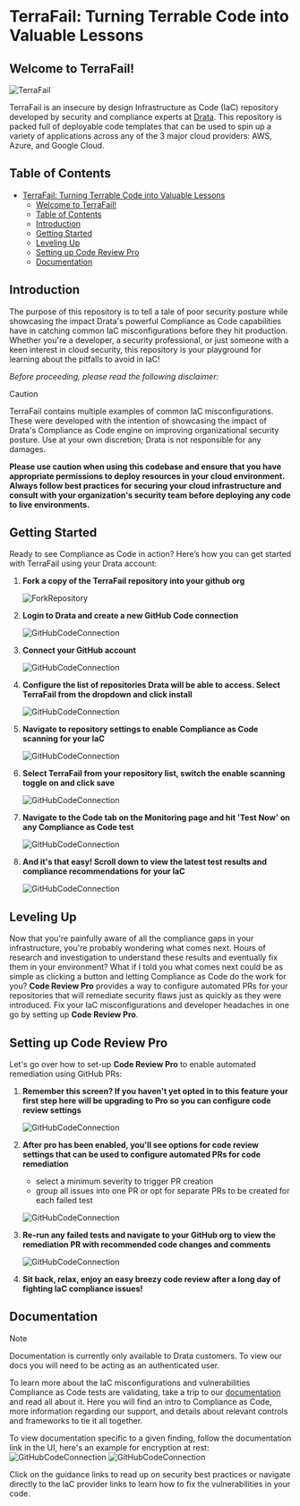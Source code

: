 # TerraFail: Turning Terrable Code into Valuable Lessons

## Welcome to TerraFail!

![TerraFail](readme/drata-logo.png)

TerraFail is an insecure by design Infrastructure as Code (IaC) repository developed by security and compliance experts at [Drata](https://www.drata.com). This repository is packed full of deployable code templates that can be used to spin up a variety of applications across any of the 3 major cloud providers: AWS, Azure, and Google Cloud.

## Table of Contents

- [TerraFail: Turning Terrable Code into Valuable Lessons](#terrafail-turning-terrable-code-into-valuable-lessons)
  - [Welcome to TerraFail!](#welcome-to-terrafail)
  - [Table of Contents](#table-of-contents)
  - [Introduction](#introduction)
  - [Getting Started](#getting-started)
  - [Leveling Up](#leveling-up)
  - [Setting up Code Review Pro](#setting-up-code-review-pro)
  - [Documentation](#documentation)

## Introduction

The purpose of this repository is to tell a tale of poor security posture while showcasing the impact Drata's powerful Compliance as Code capabilities have in catching common IaC misconfigurations before they hit production. Whether you're a developer, a security professional, or just someone with a keen interest in cloud security, this repository is your playground for learning about the pitfalls to avoid in IaC!

_Before proceeding, please read the following disclaimer:_

> [!CAUTION]
> TerraFail contains multiple examples of common IaC misconfigurations. These were developed with the intention of showcasing the impact of Drata's Compliance as Code engine on improving organizational security posture. Use at your own discretion; Drata is not responsible for any damages.

**Please use caution when using this codebase and ensure that you have appropriate permissions to deploy resources in your cloud environment. Always follow best practices for securing your cloud infrastructure and consult with your organization's security team before deploying any code to live environments.**

## Getting Started

Ready to see Compliance as Code in action? Here’s how you can get started with TerraFail using your Drata account:

1. **Fork a copy of the TerraFail repository into your github org**

   ![ForkRepository](readme/fork_repo.png)

2. **Login to Drata and create a new GitHub Code connection**

   ![GitHubCodeConnection](readme/code_connection.png)

3. **Connect your GitHub account**

   ![GitHubCodeConnection](readme/connect_github.png)

4. **Configure the list of repositories Drata will be able to access. Select TerraFail from the dropdown and click install**

   ![GitHubCodeConnection](readme/install_connection.png)

5. **Navigate to repository settings to enable Compliance as Code scanning for your IaC**

   ![GitHubCodeConnection](readme/repository_settings.png)

6. **Select TerraFail from your repository list, switch the enable scanning toggle on and click save**

   ![GitHubCodeConnection](readme/enable_scanning.png)

7. **Navigate to the Code tab on the Monitoring page and hit 'Test Now' on any Compliance as Code test**

   ![GitHubCodeConnection](readme/test_now.png)

8. **And it's that easy! Scroll down to view the latest test results and compliance recommendations for your IaC**

   ![GitHubCodeConnection](readme/test_results.png)

## Leveling Up

Now that you're painfully aware of all the compliance gaps in your infrastructure, you're probably wondering what comes next. Hours of research and investigation to understand these results and eventually fix them in your environment? What if I told you what comes next could be as simple as clicking a button and letting Compliance as Code do the work for you? **Code Review Pro** provides a way to configure automated PRs for your repositories that will remediate security flaws just as quickly as they were introduced. Fix your IaC misconfigurations and developer headaches in one go by setting up **Code Review Pro**.

## Setting up Code Review Pro

Let's go over how to set-up **Code Review Pro** to enable automated remediation using GitHub PRs:

1. **Remember this screen? If you haven't yet opted in to this feature your first step here will be upgrading to Pro so you can configure code review settings**

   ![GitHubCodeConnection](readme/enable_scanning.png)

2. **After pro has been enabled, you'll see options for code review settings that can be used to configure automated PRs for code remediation**

   - select a minimum severity to trigger PR creation
   - group all issues into one PR or opt for separate PRs to be created for each failed test

   ![GitHubCodeConnection](readme/code_review.png)

3. **Re-run any failed tests and navigate to your GitHub org to view the remediation PR with recommended code changes and comments**

   ![GitHubCodeConnection](readme/remediation_pr.png)

4. **Sit back, relax, enjoy an easy breezy code review after a long day of fighting IaC compliance issues!**

## Documentation

> [!NOTE]
> Documentation is currently only available to Drata customers. To view our docs you will need to be acting as an authenticated user.

To learn more about the IaC misconfigurations and vulnerabilities Compliance as Code tests are validating, take a trip to our [documentation](https://docs.drata.com/docs) and read all about it. Here you will find an intro to Compliance as Code, more information regarding our support, and details about relevant controls and frameworks to tie it all together.

To view documentation specific to a given finding, follow the documentation link in the UI, here's an example for encryption at rest:
![GitHubCodeConnection](readme/result_documentation.png)
![GitHubCodeConnection](readme/documentation.png)

Click on the guidance links to read up on security best practices or navigate directly to the IaC provider links to learn how to fix the vulnerabilities in your code.

